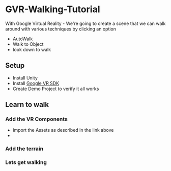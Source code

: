 # GVR-Walking-Tutorial

With Google Virtual Reality - We're going to create a scene that we can walk around with various techniques by clicking an option

- AutoWalk
- Walk to Object
- look down to walk


## Setup

- Install Unity
- Install [Google VR SDK](https://developers.google.com/vr/develop/unity/get-started-ios)
- Create Demo Project to verify it all works

## Learn to walk

### Add the VR Components

- import the Assets as described in the link above
-

### Add the terrain

### Lets get walking
